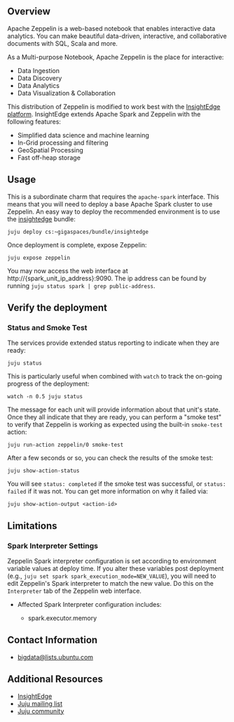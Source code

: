 ## Overview

Apache Zeppelin is a web-based notebook that enables interactive data analytics.
You can make beautiful data-driven, interactive, and collaborative documents
with SQL, Scala and more.

As a Multi-purpose Notebook, Apache Zeppelin is the place for interactive:

 * Data Ingestion
 * Data Discovery
 * Data Analytics
 * Data Visualization & Collaboration

This distribution of Zeppelin is modified to work best with the
[InsightEdge platform](https://jujucharms.com/u/gigaspaces/insightedge).
InsightEdge extends Apache Spark and Zeppelin with the following features:

* Simplified data science and machine learning
* In-Grid processing and filtering
* GeoSpatial Processing
* Fast off-heap storage


## Usage

This is a subordinate charm that requires the `apache-spark` interface. This
means that you will need to deploy a base Apache Spark cluster to use
Zeppelin. An easy way to deploy the recommended environment is to use the
[insightedge](https://jujucharms.com/u/gigaspaces/insightedge)
bundle:

    juju deploy cs:~gigaspaces/bundle/insightedge

Once deployment is complete, expose Zeppelin:

    juju expose zeppelin

You may now access the web interface at
http://{spark_unit_ip_address}:9090. The ip address can be found by running
`juju status spark | grep public-address`.


## Verify the deployment

### Status and Smoke Test

The services provide extended status reporting to indicate when they are ready:

    juju status

This is particularly useful when combined with `watch` to track the on-going
progress of the deployment:

    watch -n 0.5 juju status

The message for each unit will provide information about that unit's state.
Once they all indicate that they are ready, you can perform a "smoke test"
to verify that Zeppelin is working as expected using the built-in `smoke-test`
action:

    juju run-action zeppelin/0 smoke-test

After a few seconds or so, you can check the results of the smoke test:

    juju show-action-status

You will see `status: completed` if the smoke test was successful, or
`status: failed` if it was not.  You can get more information on why it failed
via:

    juju show-action-output <action-id>


## Limitations

### Spark Interpreter Settings

Zeppelin Spark interpreter configuration is set according to environment
variable values at deploy time. If you alter these variables post
deployment (e.g., `juju set spark spark_execution_mode=NEW_VALUE`), you will
need to edit Zeppelin's Spark interpreter to match the new value. Do this on
the `Interpreter` tab of the Zeppelin web interface.

 * Affected Spark Interpreter configuration includes:

   * spark.executor.memory


## Contact Information

- <bigdata@lists.ubuntu.com>


## Additional Resources

- [InsightEdge](http://insightedge.io/)
- [Juju mailing list](https://lists.ubuntu.com/mailman/listinfo/juju)
- [Juju community](https://jujucharms.com/community)
